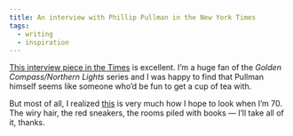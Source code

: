 ```yaml
---
title: An interview with Phillip Pullman in the New York Times
tags:
  - writing
  - inspiration
---
```


[This interview piece in the Times](https://www.nytimes.com/2017/10/12/magazine/philip-pullman-returns-to-his-fantasy-world.html) is excellent. I’m a huge fan of the _Golden Compass/Northern Lights_ series and I was happy to find that Pullman himself seems like someone who’d be fun to get a cup of tea with.

But most of all, I realized [this](https://static01.nyt.com/images/2017/10/15/magazine/15pullman2/15mag-15pullman-t_CA1-superJumbo.jpg) is very much how I hope to look when I’m 70. The wiry hair, the red sneakers, the rooms piled with books — I’ll take all of it, thanks.